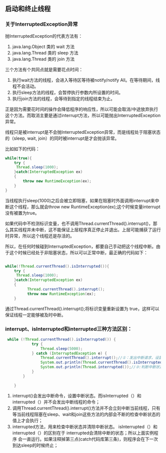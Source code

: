 ## 启动和终止线程
### 关于InterruptedException异常

抛InterruptedException的代表方法有：
1. java.lang.Object 类的 wait 方法
2. java.lang.Thread 类的 sleep 方法
3. java.lang.Thread 类的 join 方法


三个方法有个共同点就是需要花点时间：
1. 执行wait方法的线程，会进入等待区等待被notify/notify All。在等待期间，线程不会活动。
2. 执行sleep方法的线程，会暂停执行参数内所设置的时间。
3. 执行join方法的线程，会等待到指定的线程结束为止。

正是因为需要花时间的操作会降低程序的响应性，所以可能会取消/中途放弃执行这个方法。而取消主要是通过interrupt方法，所以可能抛出InterruptedException异常。


线程只是被interrupt是不会抛InterruptedException异常，而是线程处于阻塞状态的（sleep, wait, join）的同时被interrupt是才会抛该异常。

比如如下的代码：

```java
while(true){
    try {
     Thread.sleep(1000);
    }catch(InterruptedException ex)
    {
        throw new RuntimeException(ex);
    } 
}
```
当线程执行sleep(1000)之后会被立即阻塞，如果在阻塞时外面调用interrupt来中断这个线程，那么就会throw new RuntimeException(ex);这个时候变量interrupt没有被置为true。

如果代码中不检测标识变量，也不调用Thread.currentThread().interrupt()，那么其实线程并未中断，这不能保证上层程序真正停止并退出。上层可能捕获了运行时异常，所以这个线程还是存活的。

所以，在任何时候碰到InterruptedException，都要自己手动把这个线程中断。由于这个时候已经处于非阻塞状态，所以可以正常中断，最正确的代码如下：

```java

while(!Thread.currentThread().isInterrupted()){
    try {
     Thread.sleep(1000);
    }catch(InterruptedException ex)
    {
          Thread.currentThread().interrupt();
          throw new RuntimeException(ex);
    } 

```
通过Thread.currentThread().interrupt();将标识变量重新设置为 true，这样可以保证线程一定能够被及时中断。



### interrupt、isInterrupted和interrupted三种方法区别：

```java
 while (!Thread.currentThread().isInterrupted()) {   
            try {  
                Thread.sleep(5000);  
            } catch (InterruptedException e) {  
                Thread.currentThread().interrupt();//①：发出中断请求，设置中断状态  
                System.out.println(Thread.currentThread().isInterrupted());//②:判断中断状态（不清除中断状态）  
                System.out.println(Thread.interrupted());//③:判断中断状态（清除中断状态）  
            }  
        }  
  
    }  
```
1. interrupt()会发出中断命令，设置中断状态。而isInterrupted（）和interrupted（）并不会发出中断线程的命令；
2. 调用Thread.currentThread().interrupt()方法并不会立刻中断当前线程，只有等当前线程阻塞在sleep、wait和join这些方法的内部会不断的检查中断状态的值上才会执行；
3. interrupted方法，用来检查中断状态并清除中断状态。  isInterrupted（）和interrupted（）的区别在于 interrupted会清除中断的状态；所以上面实例程序    会一直运行。如果注释掉第三点(catch代码库第三条)，则程序会在下一次到达sleep的时候终止；

